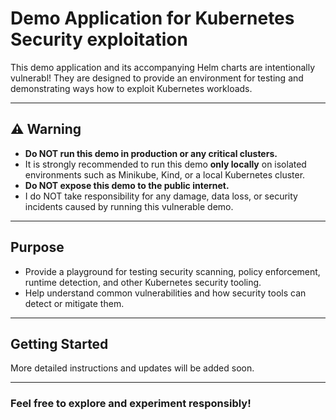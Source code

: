 # Demo Application for Kubernetes Security exploitation

This demo application and its accompanying Helm charts are intentionally vulnerabl!  They are designed to provide an environment for testing and demonstrating ways how to exploit Kubernetes workloads.

---

## ⚠️ Warning

- **Do NOT run this demo in production or any critical clusters.**  
- It is strongly recommended to run this demo **only locally** on isolated environments such as Minikube, Kind, or a local Kubernetes cluster.  
- **Do NOT expose this demo to the public internet.**  
- I do NOT take responsibility for any damage, data loss, or security incidents caused by running this vulnerable demo.

---

## Purpose

- Provide a playground for testing security scanning, policy enforcement, runtime detection, and other Kubernetes security tooling.  
- Help understand common vulnerabilities and how security tools can detect or mitigate them.

---

## Getting Started

More detailed instructions and updates will be added soon.

---

### Feel free to explore and experiment responsibly!